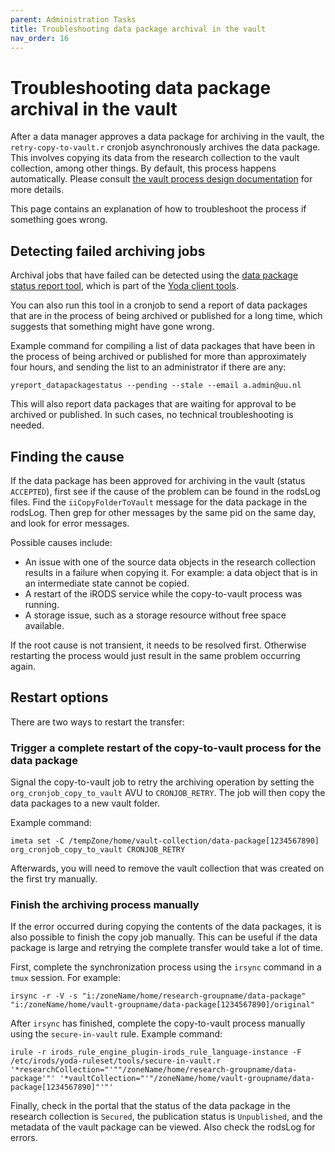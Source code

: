 ```yaml
---
parent: Administration Tasks
title: Troubleshooting data package archival in the vault
nav_order: 16
---
```

# Troubleshooting data package archival in the vault

After a data manager approves a data package for archiving in the vault, the
`retry-copy-to-vault.r` cronjob asynchronously archives the data package.
This involves copying its data from the research collection to the vault
collection, among other things. By default, this process happens automatically.
Please consult [the vault process design documentation](../design/processes/vault-process.md)
for more details.

This page contains an explanation of how to troubleshoot the process if something
goes wrong.

## Detecting failed archiving jobs

Archival jobs that have failed can be detected using the
[data package status report tool](https://github.com/UtrechtUniversity/yoda-clienttools?tab=readme-ov-file#yreport_datapackagestatus),
which is part of the [Yoda client tools](https://github.com/UtrechtUniversity/yoda-clienttools).

You can also run this tool in a cronjob to send a report of data packages that
are in the process of being archived or published for a long time, which suggests
that something might have gone wrong.

Example command for compiling a list of data packages that have been in the process
of being archived or published for more than approximately four hours, and sending
the list to an administrator if there are any:

```
yreport_datapackagestatus --pending --stale --email a.admin@uu.nl
```

This will also report data packages that are waiting for approval to be archived
or published. In such cases, no technical troubleshooting is needed.

## Finding the cause

If the data package has been approved for archiving in the vault (status `ACCEPTED`),
first see if the cause of the problem can be found in the rodsLog files. Find the
`iiCopyFolderToVault` message for the data package in the rodsLog. Then grep for other
messages by the same pid on the same day, and look for error messages.

Possible causes include:
- An issue with one of the source data objects in the research collection results in a failure
  when copying it. For example: a data object that is in an intermediate state cannot be copied.
- A restart of the iRODS service while the copy-to-vault process was running.
- A storage issue, such as a storage resource without free space available.

If the root cause is not transient, it needs to be resolved first. Otherwise restarting
the process would just result in the same problem occurring again.

## Restart options

There are two ways to restart the transfer:

### Trigger a complete restart of the copy-to-vault process for the data package

Signal the copy-to-vault job to retry the archiving operation by setting the
`org_cronjob_copy_to_vault` AVU to `CRONJOB_RETRY`. The job will then copy the
data packages to a new vault folder.

Example command:

```
imeta set -C /tempZone/home/vault-collection/data-package[1234567890] org_cronjob_copy_to_vault CRONJOB_RETRY
```

Afterwards, you will need to remove the vault collection that was created on the first try manually.

### Finish the archiving process manually

If the error occurred during copying the contents of the data packages, it is also possible to finish
the copy job manually. This can be useful if the data package is large and retrying the complete transfer
would take a lot of time.

First, complete the synchronization process using the `irsync` command in a `tmux` session. For example:

```
irsync -r -V -s "i:/zoneName/home/research-groupname/data-package" "i:/zoneName/home/vault-groupname/data-package[1234567890]/original"
```

After `irsync` has finished, complete the copy-to-vault process manually using the `secure-in-vault` rule. Example command:

```
irule -r irods_rule_engine_plugin-irods_rule_language-instance -F /etc/irods/yoda-ruleset/tools/secure-in-vault.r '*researchCollection="'""/zoneName/home/research-groupname/data-package'"' '*vaultCollection="'"/zoneName/home/vault-groupname/data-package[1234567890]"'"'
```

Finally, check in the portal that the status of the data package in the research collection is `Secured`,
the publication status is `Unpublished`, and the metadata of the vault package can be viewed. Also check the
rodsLog for errors.

